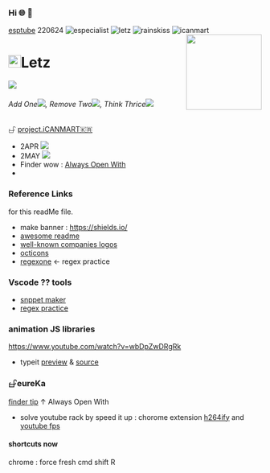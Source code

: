 ### Hi 🌐  👋 
[esptube](https://www.especialist.org/youtube) 220624
![especialist](https://img.shields.io/badge/0-especialist.org-black) 
![letz](https://img.shields.io/badge/1-letz-blue)
![rainskiss](https://img.shields.io/badge/2-rainskiss-green)
![icanmart](https://img.shields.io/badge/3-icanmart-critical)
<img align="right" src="https://avatars.githubusercontent.com/u/22319355?v=4" width="150" />
<h1><img src="https://icongr.am/octicons/chevron-right.svg?size=128&color=currentColor" width="25">Letz </h1>
<div>
<a href="https://twitter.com/home"><img src="https://img.shields.io/twitter/url?url=https%3A%2F%2Fgithub.com%2Fletz0703%2Fletz0703%2Fblob%2Fmaster%2FREADME.md"></a>


</div>
<h6> 
 Add One<img src="https://icongr.am/octicons/plus.svg?size=20px&color=0969DA">, 
 Remove Two<img src="https://icongr.am/octicons/trashcan.svg?size=20px&color=0969DA">, 
 Think Thrice<img src="https://icongr.am/octicons/link.svg?size=20px&color=0969DA">
</h6>



𖦣 <a href="https://github.com/users/letz0703/projects/1/views/1">project.iCANMART🇰🇷</a>
- 2APR <a href="https://www.udemy.com/home/my-courses/learning/"><img src="https://img.shields.io/badge/learning-js-red"></a>
- 2MAY <img src="https://img.shields.io/badge/learning-nodejs-yellow">
- Finder wow : [Always Open With](https://youtu.be/5B2kPVvyjbU?list=PLo-kPya_Ww2zMWvqbdy1uoJ0IrJ2xyVQG&t=194)
- 
### Reference Links 
for this readMe file.
 - make banner : https://shields.io/ 
 - [awesome readme](https://github.com/abhisheknaiidu/awesome-github-profile-readme)
 - [well-known companies logos](https://simpleicons.org)
 - [octicons](https://icongr.am/octicons)
 - [regexone](https://regexone.com/) ← regex practice

### Vscode ?? tools
- [snppet maker](https://snippet-generator.app/)
- [regex practice](https://regexr.com/5mhou)

### animation JS libraries
https://www.youtube.com/watch?v=wbDpZwDRgRk
* typeit [preview](https://www.especialist.org/typeit/) & [source](https://github.com/letz0703/typeit)

### 𖦣eureKa 
[finder tip](https://youtu.be/5B2kPVvyjbU?list=PLo-kPya_Ww2zMWvqbdy1uoJ0IrJ2xyVQG&t=194) 
↑ Always Open With
- solve youtube rack by speed it up : chorome extension 
[h264ify](https://chrome.google.com/webstore/detail/h264ify/aleakchihdccplidncghkekgioiakgal?hl=ko) and [youtube fps](https://chrome.google.com/webstore/detail/youtube-auto-hd-%20-fps/fcphghnknhkimeagdglkljinmpbagone)

#### shortcuts now
chrome : force fresh cmd shift R
